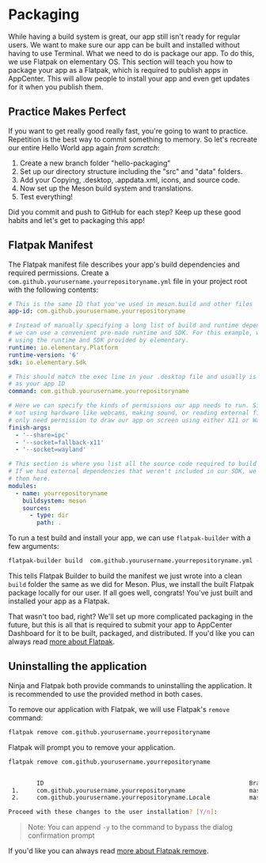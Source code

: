 # Packaging

While having a build system is great, our app still isn't ready for regular users. We want to make sure our app can be built and installed without having to use Terminal. What we need to do is package our app. To do this, we use Flatpak on elementary OS. This section will teach you how to package your app as a Flatpak, which is required to publish apps in AppCenter. This will allow people to install your app and even get updates for it when you publish them.

## Practice Makes Perfect

If you want to get really good really fast, you're going to want to practice. Repetition is the best way to commit something to memory. So let's recreate our entire Hello World app again _from scratch_:

1. Create a new branch folder "hello-packaging"
2. Set up our directory structure including the "src" and "data" folders.
3. Add your Copying, .desktop, .appdata.xml, icons, and source code.
4. Now set up the Meson build system and translations.
5. Test everything!

Did you commit and push to GitHub for each step? Keep up these good habits and let's get to packaging this app!

## Flatpak Manifest

The Flatpak manifest file describes your app's build dependencies and required permissions. Create a `com.github.yourusername.yourrepositoryname.yml` file in your project root with the following contents:

```yaml
# This is the same ID that you've used in meson.build and other files
app-id: com.github.yourusername.yourrepositoryname

# Instead of manually specifying a long list of build and runtime dependencies,
# we can use a convenient pre-made runtime and SDK. For this example, we'll be
# using the runtime and SDK provided by elementary.
runtime: io.elementary.Platform
runtime-version: '6'
sdk: io.elementary.Sdk

# This should match the exec line in your .desktop file and usually is the same
# as your app ID
command: com.github.yourusername.yourrepositoryname

# Here we can specify the kinds of permissions our app needs to run. Since we're
# not using hardware like webcams, making sound, or reading external files, we
# only need permission to draw our app on screen using either X11 or Wayland.
finish-args:
  - '--share=ipc'
  - '--socket=fallback-x11'
  - '--socket=wayland'

# This section is where you list all the source code required to build your app.
# If we had external dependencies that weren't included in our SDK, we would list
# them here.
modules:
  - name: yourrepositoryname
    buildsystem: meson
    sources:
      - type: dir
        path: .
```

To run a test build and install your app, we can use `flatpak-builder` with a few arguments:

```bash
flatpak-builder build  com.github.yourusername.yourrepositoryname.yml --user --install --force-clean
```

This tells Flatpak Builder to build the manifest we just wrote into a clean `build` folder the same as we did for Meson. Plus, we install the built Flatpak package locally for our user. If all goes well, congrats! You've just built and installed your app as a Flatpak.

That wasn't too bad, right? We'll set up more complicated packaging in the future, but this is all that is required to submit your app to AppCenter Dashboard for it to be built, packaged, and distributed. If you'd like you can always read [more about Flatpak](https://docs.flatpak.org/en/latest/introduction.html).

## Uninstalling the application

Ninja and Flatpak both provide commands to uninstalling the application.  It is recommended to use the provided method in both cases.

To remove our application with Flatpak, we will use Flatpak's `remove` command:

```bash
flatpak remove com.github.yourusername.yourrepositoryname
```

Flatpak will prompt you to remove your application.

```bash
flatpak remove com.github.yourusername.yourrepositoryname


        ID                                                          Branch           Op
 1.     com.github.yourusername.yourrepositoryname                  master           r
 2.     com.github.yourusername.yourrepositoryname.Locale           master           r

Proceed with these changes to the user installation? [Y/n]:
```

> Note: You can append `-y` to the command to bypass the dialog confirmation prompt

If you'd like you can always read [more about Flatpak remove](https://docs.flatpak.org/en/latest/using-flatpak.html#remove-an-application).
